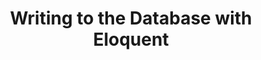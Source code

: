 ---
layout: "../../layouts/BlogPost.astro"
title: Writing to the Database with Eloquent
pubDate: 2022-09-29T14:27:16.845Z
description: >-
    Eloquent is one of the most powerful and amazing features in a modern framework today. From casting data to value objects, transactions, and relationships.
social_image: https://laravelnews.imgix.net/images/writin-to-the-database-with-eloquent.png?ixlib=php-3.3.1
repost: true
source: https://laravel-news.com/writing-to-the-database-with-eloquent
partner: Laravel News
---